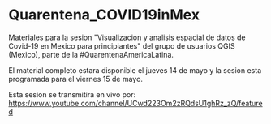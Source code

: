 # Quarentena_COVID19inMex
Materiales para la sesion "Visualizacion y analisis espacial de datos de Covid-19 en Mexico para principiantes" del grupo de usuarios QGIS (Mexico), parte de la #QuarentenaAmericaLatina.

El material completo estara disponible el jueves 14 de mayo y la sesion esta programada para el viernes 15 de mayo.

Esta sesion se transmitira en vivo por: https://www.youtube.com/channel/UCwd223Om2zRQdsU1ghRz_zQ/featured
